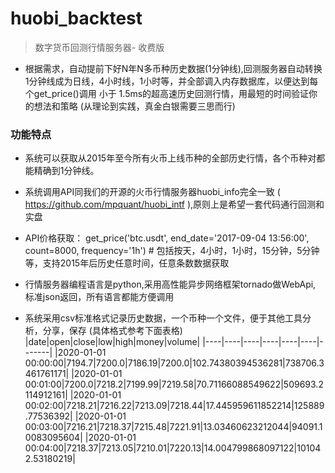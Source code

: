 # huobi_backtest
> 数字货币回测行情服务器- 收费版

* 根据需求，自动提前下好N年N多币种历史数据(1分钟线),回测服务器自动转换1分钟线成为日线，4小时线，1小时等，并全部调入内存数据库，以便达到每个get_price()调用 小于 1.5ms的超高速历史回测行情，用最短的时间验证你的想法和策略 (从理论到实践，真金白银需要三思而行) 

### 功能特点
* 系统可以获取从2015年至今所有火币上线币种的全部历史行情，各个币种对都能精确到1分钟线。

* 系统调用API同我们的开源的火币行情服务器huobi_info完全一致 ( https://github.com/mpquant/huobi_intf ),原则上是希望一套代码通行回测和实盘

* API价格获取： get_price('btc.usdt', end_date='2017-09-04 13:56:00', count=8000, frequency='1h')   # 包括按天，4小时，1小时，15分钟，5分钟等，支持2015年后历史任意时间，任意条数数据获取

* 行情服务器编程语言是python,采用高性能异步网络框架tornado做WebApi, 标准json返回，所有语言都能方便调用

* 系统采用csv标准格式记录历史数据，一个币种一个文件，便于其他工具分析，分享，保存 (具体格式参考下面表格)
    |date|open|close|low|high|money|volume|
    |----|----|----|----|----|----|-------|
    |2020-01-01 00:00:00|7194.7|7200.0|7186.19|7200.0|102.74380394536281|738706.3461761171|
    |2020-01-01 00:01:00|7200.0|7218.2|7199.99|7219.58|70.71166088549622|509693.2114912161|
    |2020-01-01 00:02:00|7218.21|7216.22|7213.09|7218.44|17.445959611852214|125889.77536392|
    |2020-01-01 00:03:00|7216.21|7218.37|7215.48|7221.91|13.03460623212044|94091.10083095604|
    |2020-01-01 00:04:00|7218.37|7213.05|7210.01|7220.13|14.004799868097122|101042.53180219|
